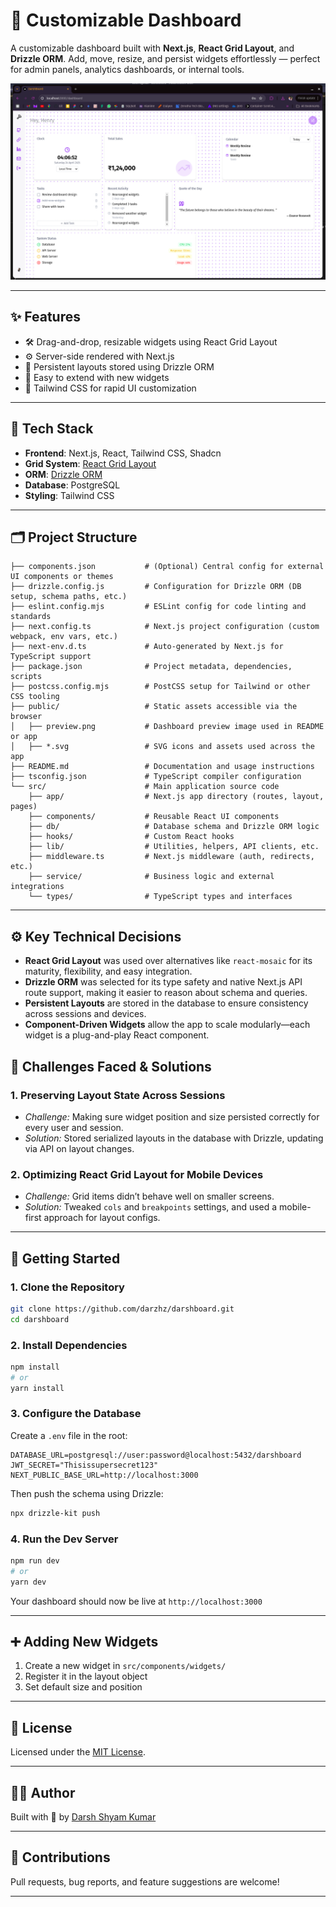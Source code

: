 # 🧩 Customizable Dashboard

A customizable dashboard built with **Next.js**, **React Grid Layout**, and **Drizzle ORM**. Add, move, resize, and persist widgets effortlessly — perfect for admin panels, analytics dashboards, or internal tools.

![Dashboard Preview](./public/preview.png)

---

## ✨ Features

- 🛠 Drag-and-drop, resizable widgets using React Grid Layout
- ⚙️ Server-side rendered with Next.js
- 💾 Persistent layouts stored using Drizzle ORM
- 🔌 Easy to extend with new widgets
- 🎨 Tailwind CSS for rapid UI customization

---

## 🧰 Tech Stack

- **Frontend**: Next.js, React, Tailwind CSS, Shadcn 
- **Grid System**: [React Grid Layout](https://github.com/react-grid-layout/react-grid-layout)  
- **ORM**: [Drizzle ORM](https://orm.drizzle.team)  
- **Database**: PostgreSQL  
- **Styling**: Tailwind CSS

---
## 🗂 Project Structure

```
├── components.json           # (Optional) Central config for external UI components or themes
├── drizzle.config.js         # Configuration for Drizzle ORM (DB setup, schema paths, etc.)
├── eslint.config.mjs         # ESLint config for code linting and standards
├── next.config.ts            # Next.js project configuration (custom webpack, env vars, etc.)
├── next-env.d.ts             # Auto-generated by Next.js for TypeScript support
├── package.json              # Project metadata, dependencies, scripts
├── postcss.config.mjs        # PostCSS setup for Tailwind or other CSS tooling
├── public/                   # Static assets accessible via the browser
│   ├── preview.png           # Dashboard preview image used in README or app
│   ├── *.svg                 # SVG icons and assets used across the app
├── README.md                 # Documentation and usage instructions
├── tsconfig.json             # TypeScript compiler configuration
└── src/                      # Main application source code
    ├── app/                  # Next.js app directory (routes, layout, pages)
    ├── components/           # Reusable React UI components
    ├── db/                   # Database schema and Drizzle ORM logic
    ├── hooks/                # Custom React hooks
    ├── lib/                  # Utilities, helpers, API clients, etc.
    ├── middleware.ts         # Next.js middleware (auth, redirects, etc.)
    ├── service/              # Business logic and external integrations
    └── types/                # TypeScript types and interfaces

```
---
## ⚙️ Key Technical Decisions

- **React Grid Layout** was used over alternatives like `react-mosaic` for its maturity, flexibility, and easy integration.
- **Drizzle ORM** was selected for its type safety and native Next.js API route support, making it easier to reason about schema and queries.
- **Persistent Layouts** are stored in the database to ensure consistency across sessions and devices.
- **Component-Driven Widgets** allow the app to scale modularly—each widget is a plug-and-play React component.

## 🧩 Challenges Faced & Solutions

### 1. **Preserving Layout State Across Sessions**
   - *Challenge:* Making sure widget position and size persisted correctly for every user and session.
   - *Solution:* Stored serialized layouts in the database with Drizzle, updating via API on layout changes.

### 2. **Optimizing React Grid Layout for Mobile Devices**
   - *Challenge:* Grid items didn’t behave well on smaller screens.
   - *Solution:* Tweaked `cols` and `breakpoints` settings, and used a mobile-first approach for layout configs.
---
## 🚀 Getting Started

### 1. Clone the Repository

```bash
git clone https://github.com/darzhz/darshboard.git
cd darshboard
```

### 2. Install Dependencies

```bash
npm install
# or
yarn install
```

### 3. Configure the Database

Create a `.env` file in the root:

```env
DATABASE_URL=postgresql://user:password@localhost:5432/darshboard
JWT_SECRET="Thisissupersecret123"
NEXT_PUBLIC_BASE_URL=http://localhost:3000
```

Then push the schema using Drizzle:

```bash
npx drizzle-kit push
```

### 4. Run the Dev Server

```bash
npm run dev
# or
yarn dev
```

Your dashboard should now be live at `http://localhost:3000`

---


## ➕ Adding New Widgets

1. Create a new widget in `src/components/widgets/`
2. Register it in the layout object
3. Set default size and position

---

## 📄 License

Licensed under the [MIT License](LICENSE).

---

## 🙋‍♀️ Author

Built with 💙 by [Darsh Shyam Kumar](https://github.com/darzhz)

---

## 🤝 Contributions

Pull requests, bug reports, and feature suggestions are welcome!


---
